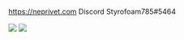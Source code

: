 https://neprivet.com
Discord Styrofoam785#5464

<img align="center" src="https://github-readme-stats.vercel.app/api?username=skywatcher2019&count_private=true&theme=tokyonight&show_icons=true&hide_border=true" />
<img align="center" src="https://github-readme-stats.vercel.app/api/top-langs?username=skywatcher2019&count_private=true&theme=tokyonight&layout=compact&hide_border=true" />
